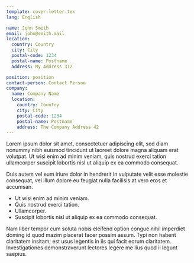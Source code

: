 ```yaml
---
template: cover-letter.tex
lang: English

name: John Smith
email: john@smith.mail
location: 
  country: Country
  city: City
  postal-code: 1234
  postal-name: Postname
  address: My Address 312

position: position
contact-person: Contact Person
company:
  name: Company Name
  location: 
    country: Country
    city: City
    postal-code: 1234
    postal-name: Postname
    address: The Company Address 42
---
```

Lorem ipsum dolor sit amet, consectetuer adipiscing elit, sed diam nonummy nibh euismod tincidunt ut laoreet dolore magna aliquam erat volutpat. Ut wisi enim ad minim veniam, quis nostrud exerci tation ullamcorper suscipit lobortis nisl ut aliquip ex ea commodo consequat.

Duis autem vel eum iriure dolor in hendrerit in vulputate velit esse molestie consequat, vel illum dolore eu feugiat nulla facilisis at vero eros et accumsan.

* Ut wisi enim ad minim veniam.
* Quis nostrud exerci tation.
* Ullamcorper.
* Suscipit lobortis nisl ut aliquip ex ea commodo consequat.

Nam liber tempor cum soluta nobis eleifend option congue nihil imperdiet doming id quod mazim placerat facer possim assum. Typi non habent claritatem insitam; est usus legentis in iis qui facit eorum claritatem. Investigationes demonstraverunt lectores legere me lius quod ii legunt saepius.
